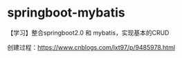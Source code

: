 # springboot-mybatis
【学习】整合springboot2.0 和 mybatis，实现基本的CRUD


创建过程：https://www.cnblogs.com/lxt97/p/9485978.html
